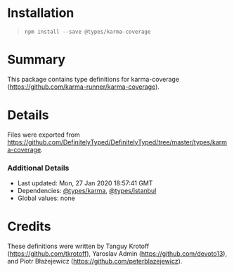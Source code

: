 # Installation
> `npm install --save @types/karma-coverage`

# Summary
This package contains type definitions for karma-coverage (https://github.com/karma-runner/karma-coverage).

# Details
Files were exported from https://github.com/DefinitelyTyped/DefinitelyTyped/tree/master/types/karma-coverage.

### Additional Details
 * Last updated: Mon, 27 Jan 2020 18:57:41 GMT
 * Dependencies: [@types/karma](https://npmjs.com/package/@types/karma), [@types/istanbul](https://npmjs.com/package/@types/istanbul)
 * Global values: none

# Credits
These definitions were written by Tanguy Krotoff (https://github.com/tkrotoff), Yaroslav Admin (https://github.com/devoto13), and Piotr Błażejewicz (https://github.com/peterblazejewicz).
